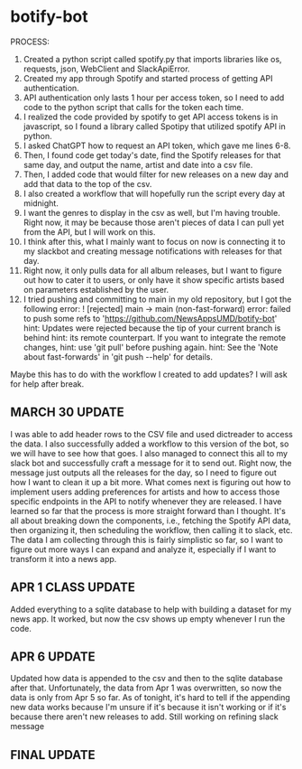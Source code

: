 # botify-bot

PROCESS:

1. Created a python script called spotify.py that imports libraries like os, requests, json, WebClient and SlackApiError.
2. Created my app through Spotify and started process of getting API authentication.
3. API authentication only lasts 1 hour per access token, so I need to add code to the python script that calls for the token each time. 
4. I realized the code provided by spotify to get API access tokens is in javascript, so I found a library called Spotipy that utilized spotify API in python.
5. I asked ChatGPT how to request an API token, which gave me lines 6-8. 
6. Then, I found code get today's date, find the Spotify releases for that same day, and output the name, artist and date into a csv file.
7. Then, I added code that would filter for new releases on a new day and add that data to the top of the csv.
8. I also created a workflow that will hopefully run the script every day at midnight.
9. I want the genres to display in the csv as well, but I'm having trouble. Right now, it may be because those aren't pieces of data I can pull yet from the API, but I will work on this.
10. I think after this, what I mainly want to focus on now is connecting it to my slackbot and creating message notifications with releases for that day.
11. Right now, it only pulls data for all album releases, but I want to figure out how to cater it to users, or only have it show specific artists based on parameters established by the user. 
12. I tried pushing and committing to main in my old repository, but I got the following error:
 ! [rejected]        main -> main (non-fast-forward)
error: failed to push some refs to 'https://github.com/NewsAppsUMD/botify-bot'
hint: Updates were rejected because the tip of your current branch is behind
hint: its remote counterpart. If you want to integrate the remote changes,
hint: use 'git pull' before pushing again.
hint: See the 'Note about fast-forwards' in 'git push --help' for details.

Maybe this has to do with the workflow I created to add updates? I will ask for help after break. 

## MARCH 30 UPDATE

I was able to add header rows to the CSV file and used dictreader to access the data. I also successfully added a workflow to this version of the bot, so we will have to see how that goes. I also managed to connect this all to my slack bot and successfully craft a message for it to send out. Right now, the message just outputs all the releases for the day, so I need to figure out how I want to clean it up a bit more. What comes next is figuring out how to implement users adding preferences for artists and how to access those specific endpoints in the API to notify whenever they are released. I have learned so far that the process is more straight forward than I thought. It's all about breaking down the components, i.e., fetching the Spotify API data, then organizing it, then scheduling the workflow, then calling it to slack, etc. The data I am collecting through this is fairly simplistic so far, so I want to figure out more ways I can expand and analyze it, especially if I want to transform it into a news app.

## APR 1 CLASS UPDATE

Added everything to a sqlite database to help with building a dataset for my news app. It worked, but now the csv shows up empty whenever I run the code.

## APR 6 UPDATE

Updated how data is appended to the csv and then to the sqlite database after that. Unfortunately, the data from Apr 1 was overwritten, so now the data is only from Apr 5 so far. As of tonight, it's hard to tell if the appending new data works because I'm unsure if it's because it isn't working or if it's because there aren't new releases to add. Still working on refining slack message

## FINAL UPDATE

